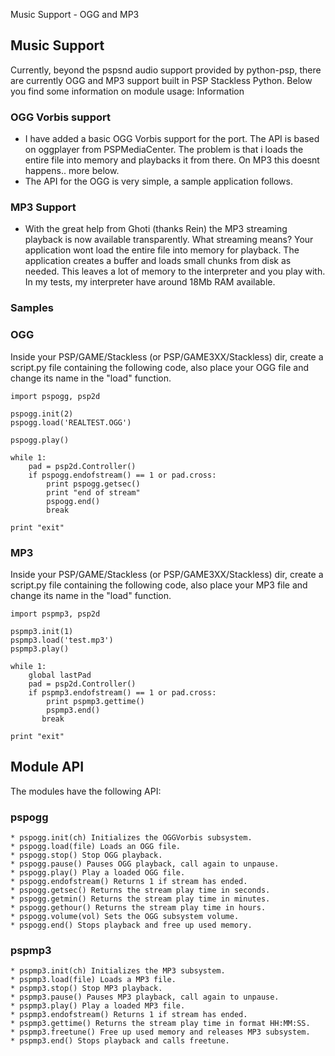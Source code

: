 Music Support - OGG and MP3

## Music Support

Currently, beyond the pspsnd audio support provided by python-psp, there are currently OGG and MP3 support built in PSP Stackless Python. Below you find some information on module usage:
Information

### OGG Vorbis support

* I have added a basic OGG Vorbis support for the port. The API is based on oggplayer from PSPMediaCenter. The problem is that i loads the entire file into memory and playbacks it from there. On MP3 this doesnt happens.. more below.
* The API for the OGG is very simple, a sample application follows.

### MP3 Support

* With the great help from Ghoti (thanks Rein) the MP3 streaming playback is now available transparently. What streaming means? Your application wont load the entire file into memory for playback. The application creates a buffer and loads small chunks from disk as needed. This leaves a lot of memory to the interpreter and you play with. In my tests, my interpreter have around 18Mb RAM available.

### Samples

### OGG

Inside your PSP/GAME/Stackless (or PSP/GAME3XX/Stackless) dir, create a script.py file containing the following code, also place your OGG file and change its name in the "load" function.
```
import pspogg, psp2d

pspogg.init(2)
pspogg.load('REALTEST.OGG')

pspogg.play()

while 1:
    pad = psp2d.Controller()
    if pspogg.endofstream() == 1 or pad.cross:
        print pspogg.getsec()
        print "end of stream"
        pspogg.end()
        break

print "exit"
```

### MP3

Inside your PSP/GAME/Stackless (or PSP/GAME3XX/Stackless) dir, create a script.py file containing the following code, also place your MP3 file and change its name in the "load" function.

```
import pspmp3, psp2d

pspmp3.init(1)
pspmp3.load('test.mp3')
pspmp3.play()

while 1:
    global lastPad
    pad = psp2d.Controller()
    if pspmp3.endofstream() == 1 or pad.cross:
        print pspmp3.gettime()
        pspmp3.end()
       break

print "exit"
```

## Module API

The modules have the following API:

### pspogg

    * pspogg.init(ch) Initializes the OGGVorbis subsystem.
    * pspogg.load(file) Loads an OGG file.
    * pspogg.stop() Stop OGG playback.
    * pspogg.pause() Pauses OGG playback, call again to unpause.
    * pspogg.play() Play a loaded OGG file.
    * pspogg.endofstream() Returns 1 if stream has ended.
    * pspogg.getsec() Returns the stream play time in seconds.
    * pspogg.getmin() Returns the stream play time in minutes.
    * pspogg.gethour() Returns the stream play time in hours.
    * pspogg.volume(vol) Sets the OGG subsystem volume.
    * pspogg.end() Stops playback and free up used memory.

### pspmp3

    * pspmp3.init(ch) Initializes the MP3 subsystem.
    * pspmp3.load(file) Loads a MP3 file.
    * pspmp3.stop() Stop MP3 playback.
    * pspmp3.pause() Pauses MP3 playback, call again to unpause.
    * pspmp3.play() Play a loaded MP3 file.
    * pspmp3.endofstream() Returns 1 if stream has ended.
    * pspmp3.gettime() Returns the stream play time in format HH:MM:SS.
    * pspmp3.freetune() Free up used memory and releases MP3 subsystem.
    * pspmp3.end() Stops playback and calls freetune.